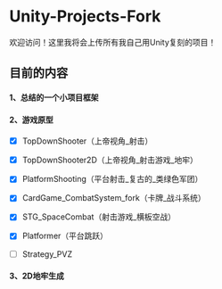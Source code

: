 # Unity-Projects-Fork

欢迎访问！这里我将会上传所有我自己用Unity复刻的项目！

## 目前的内容

#### 1、总结的一个小项目框架

#### 2、游戏原型

- [x] TopDownShooter（上帝视角_射击）

- [x] TopDownShooter2D（上帝视角_射击游戏_地牢）

- [x] PlatformShooting（平台射击_复古的_类绿色军团）

- [x] CardGame_CombatSystem_fork（卡牌_战斗系统）

- [x] STG_SpaceCombat（射击游戏_横板空战）

- [x] Platformer（平台跳跃）

- [ ] Strategy_PVZ

#### 3、2D地牢生成
